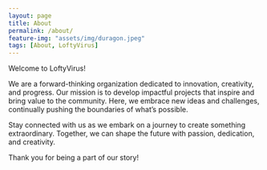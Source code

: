 ```yaml
---
layout: page
title: About
permalink: /about/
feature-img: "assets/img/duragon.jpeg"
tags: [About, LoftyVirus]
---
```


Welcome to LoftyVirus!

We are a forward-thinking organization dedicated to innovation, creativity, and progress. Our mission is to develop impactful projects that inspire and bring value to the community. Here, we embrace new ideas and challenges, continually pushing the boundaries of what’s possible.

Stay connected with us as we embark on a journey to create something extraordinary. Together, we can shape the future with passion, dedication, and creativity.

Thank you for being a part of our story!
